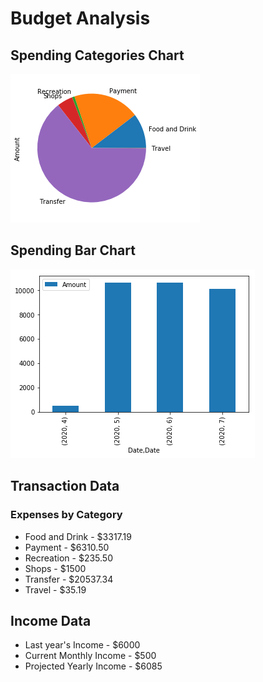 # Budget Analysis

## Spending Categories Chart
![](spending_categories.png)

## Spending Bar Chart
![](spending_bar.png)

## Transaction Data

### Expenses by Category

* Food and Drink - $3317.19
* Payment - $6310.50
* Recreation - $235.50
* Shops - $1500
* Transfer - $20537.34
* Travel - $35.19

## Income Data

* Last year's Income - $6000
* Current Monthly Income - $500
* Projected Yearly Income - $6085